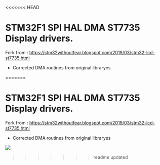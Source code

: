<<<<<<< HEAD
 # STM32F1 SPI HAL DMA ST7735 Display drivers.

 Fork from : https://stm32withoutfear.blogspot.com/2019/03/stm32-lcd-st7735.html

 * Corrected DMA routines from original libraryes



=======
 # STM32F1 SPI HAL DMA ST7735 Display drivers.

 Fork from : https://stm32withoutfear.blogspot.com/2019/03/stm32-lcd-st7735.html

 * Corrected DMA routines from original libraryes

 [![](http://img.youtube.com/vi/wPrr1YjEcIU/0.jpg)](http://www.youtube.com/watch?v=wPrr1YjEcIU "DEMO")



>>>>>>> readme updated
